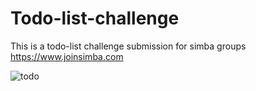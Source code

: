 # Todo-list-challenge
This is  a todo-list challenge submission for simba groups https://www.joinsimba.com

![todo ](https://user-images.githubusercontent.com/70485142/169018535-1474f6c3-a143-4412-a53e-16e6657850f9.png)
